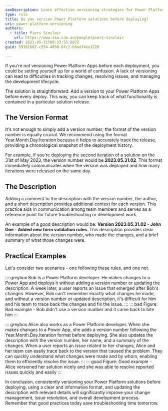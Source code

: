 ```yaml
---
seoDescription: Learn effective versioning strategies for Power Platform solutions to enhance tracking, deployment, and development lifecycle management.
type: rule
title: Do you version Power Platform solutions before deploying?
uri: power-platform-versioning
authors:
  - title: Piers Sinclair
    url: https://www.ssw.com.au/people/piers-sinclair
created: 2023-05-31T00:33:53.607Z
guid: 59161602-c554-4098-8fc2-b9adf4ee1228

---
```


If you're not versioning Power Platform Apps before each deployment, you could be setting yourself up for a world of confusion. A lack of versioning can lead to difficulties in tracking changes, resolving issues, and managing the development lifecycle.

The solution is straightforward: Add a version to your Power Platform Apps before every deploy. This way, you can keep track of what functionality is contained in a particular solution release.

<!--endintro-->

## The Version Format

It's not enough to simply add a version number; the format of the version number is equally crucial. We recommend using the format Year.Month.Day.Iteration because it helps to accurately track the release, providing a chronological snapshot of the deployment history.

For example, if you're deploying the second iteration of a solution on the 31st of May 2023, the version number would be **2023.05.31.02**. This format immediately communicates when the version was deployed and how many iterations were released on the same day.

## The Description

Adding a comment to the description with the version number, the author, and a short description provides additional context for each version. This practice aids in communication among team members and serves as a reference point for future troubleshooting or development work.

An example of a good description would be: **Version 2023.05.31.02 - John Doe - Added new form validation rules**. This description provides clear information about the version number, who made the changes, and a brief summary of what those changes were.

## Practical Examples

Let's consider two scenarios - one following these rules, and one not.

::: greybox
Bob is a Power Platform developer. He makes changes to a Power App and deploys it without adding a version number or updating the description. A week later, a user reports an issue that emerged after Bob's changes. However, Bob can't remember exactly what changes he made, and without a version number or updated description, it's difficult for him and his team to trace back the changes and fix the issue.
:::
::: bad
Figure: Bad example - Bob didn't use a version number and it came back to bite him
:::

::: greybox
Alice also works as a Power Platform developer. When she makes changes to a Power App, she adds a version number following the Year.Month.Day.Iteration format before deploying. She also updates the description with the version number, her name, and a summary of the changes. When a user reports an issue related to her changes, Alice and her team can easily trace back to the version that caused the problem. They can quickly understand what changes were made and by whom, enabling them to efficiently resolve the issue.
:::
::: good
Figure: Good example - Alice versioned her solution nicely and she was able to resolve reported issues quickly and easily
:::

In conclusion, consistently versioning your Power Platform solutions before deploying, using a clear and informative format, and updating the description with relevant details will significantly improve your change management, issue resolution, and overall development process. Remember that good practices today save troubleshooting time tomorrow.
